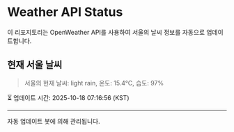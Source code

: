 
# Weather API Status

이 리포지토리는 OpenWeather API를 사용하여 서울의 날씨 정보를 자동으로 업데이트합니다.

## 현재 서울 날씨
> 서울의 현재 날씨: light rain, 온도: 15.4°C, 습도: 97%

⏳ 업데이트 시간: 2025-10-18 07:16:56 (KST)

---
자동 업데이트 봇에 의해 관리됩니다.
